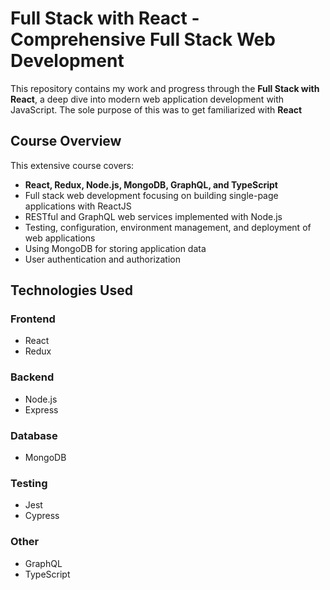# Full Stack with React - Comprehensive Full Stack Web Development

This repository contains my work and progress through the **Full Stack with React**, a deep dive into modern web application development with JavaScript.
The sole purpose of this was to get familiarized with **React**

## Course Overview

This extensive course covers:

- **React, Redux, Node.js, MongoDB, GraphQL, and TypeScript**
- Full stack web development focusing on building single-page applications with ReactJS
- RESTful and GraphQL web services implemented with Node.js
- Testing, configuration, environment management, and deployment of web applications
- Using MongoDB for storing application data
- User authentication and authorization
  
## Technologies Used

### Frontend
- React
- Redux

### Backend
- Node.js
- Express

### Database
- MongoDB

### Testing
- Jest
- Cypress

### Other
- GraphQL
- TypeScript
